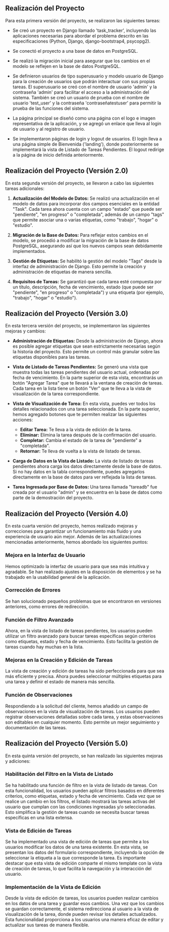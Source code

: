 ## Realización del Proyecto

Para esta primera versión del proyecto, se realizaron las siguientes tareas:

- Se creó un proyecto en Django llamado 'task_tracker', incluyendo las aplicaciones necesarias para abordar el problema descrito en las especificaciones (Python, Django, django-bootstrap4, psycopg2).

- Se conectó el proyecto a una base de datos en PostgreSQL.

- Se realizó la migración inicial para asegurar que los cambios en el modelo se reflejen en la base de datos PostgreSQL.

- Se definieron usuarios de tipo superusuario y modelo usuario de Django para la creación de usuarios que podrán interactuar con sus propias tareas. El superusuario se creó con el nombre de usuario 'admin' y la contraseña 'admin' para facilitar el acceso a la administración del sistema. También se creó un usuario de prueba con el nombre de usuario 'test_user' y la contraseña 'contraseñatestuser' para permitir la prueba de las funciones del sistema.

- La página principal se diseñó como una página con el logo e imagen representativa de la aplicación, y se agregó un enlace que lleva al login de usuario y al registro de usuario.

- Se implementaron páginas de login y logout de usuarios. El login lleva a una página simple de Bienvenida ('landing'), donde posteriormente se implementará la vista de Listado de Tareas Pendientes. El logout redirige a la página de inicio definida anteriormente.

## Realización del Proyecto (Versión 2.0)

En esta segunda versión del proyecto, se llevaron a cabo las siguientes tareas adicionales:

1. **Actualización del Modelo de Datos:** Se realizó una actualización en el modelo de datos para incorporar dos campos esenciales en la entidad "Task". Cada tarea ahora cuenta con un campo "estado" que puede ser "pendiente", "en progreso" o "completada", además de un campo "tags" que permite asociar una o varias etiquetas, como "trabajo", "hogar" o "estudio".

2. **Migración de la Base de Datos:** Para reflejar estos cambios en el modelo, se procedió a modificar la migración de la base de datos PostgreSQL, asegurando así que los nuevos campos sean debidamente implementados.

3. **Gestión de Etiquetas:** Se habilitó la gestión del modelo "Tags" desde la interfaz de administración de Django. Esto permite la creación y administración de etiquetas de manera sencilla.

4. **Requisitos de Tareas:** Se garantizó que cada tarea esté compuesta por un título, descripción, fecha de vencimiento, estado (que puede ser "pendiente", "en progreso" o "completada") y una etiqueta (por ejemplo, "trabajo", "hogar" o "estudio").

## Realización del Proyecto (Versión 3.0)

En esta tercera versión del proyecto, se implementaron las siguientes mejoras y cambios:

- **Administración de Etiquetas:** Desde la administración de Django, ahora es posible agregar etiquetas que sean estrictamente necesarias según la historia del proyecto. Esto permite un control más granular sobre las etiquetas disponibles para las tareas.

- **Vista de Listado de Tareas Pendientes:** Se generó una vista que muestra todas las tareas pendientes del usuario actual, ordenadas por fecha de vencimiento. En la parte superior de esta vista, encontrarás un botón "Agregar Tarea" que te llevará a la ventana de creación de tareas. Cada tarea en la lista tiene un botón "Ver" que te lleva a la vista de visualización de la tarea correspondiente.

- **Vista de Visualización de Tarea:** En esta vista, puedes ver todos los detalles relacionados con una tarea seleccionada. En la parte superior, hemos agregado botones que te permiten realizar las siguientes acciones:

  - **Editar Tarea:** Te lleva a la vista de edición de la tarea.
  - **Eliminar:** Elimina la tarea después de la confirmación del usuario.
  - **Completar:** Cambia el estado de la tarea de "pendiente" a "completada".
  - **Retornar:** Te lleva de vuelta a la vista de listado de tareas.

- **Carga de Datos en la Vista de Listado:** La vista de listado de tareas pendientes ahora carga los datos directamente desde la base de datos. Si no hay datos en la tabla correspondiente, puedes agregarlos directamente en la base de datos para ver reflejada la lista de tareas.

- **Tarea Ingresada por Base de Datos:** Una tarea llamada "tareadb" fue creada por el usuario "admin" y se encuentra en la base de datos como parte de la demostración del proyecto.

## Realización del Proyecto (Versión 4.0)

En esta cuarta versión del proyecto, hemos realizado mejoras y correcciones para garantizar un funcionamiento más fluido y una experiencia de usuario aún mejor. Además de las actualizaciones mencionadas anteriormente, hemos abordado los siguientes puntos:

### Mejora en la Interfaz de Usuario
Hemos optimizado la interfaz de usuario para que sea más intuitiva y agradable. Se han realizado ajustes en la disposición de elementos y se ha trabajado en la usabilidad general de la aplicación.

### Corrección de Errores
Se han solucionado pequeños problemas que se encontraron en versiones anteriores, como errores de redirección.

### Función de Filtro Avanzado
Ahora, en la vista de listado de tareas pendientes, los usuarios pueden utilizar un filtro avanzado para buscar tareas específicas según criterios como etiquetas, estado y fecha de vencimiento. Esto facilita la gestión de tareas cuando hay muchas en la lista.

### Mejoras en la Creación y Edición de Tareas
La vista de creación y edición de tareas ha sido perfeccionada para que sea más eficiente y precisa. Ahora puedes seleccionar múltiples etiquetas para una tarea y definir el estado de manera más sencilla.

### Función de Observaciones
Respondiendo a la solicitud del cliente, hemos añadido un campo de observaciones en la vista de visualización de tareas. Los usuarios pueden registrar observaciones detalladas sobre cada tarea, y estas observaciones son editables en cualquier momento. Esto permite un mejor seguimiento y documentación de las tareas.

## Realización del Proyecto (Versión 5.0)

En esta quinta versión del proyecto, se han realizado las siguientes mejoras y adiciones:

### Habilitación del Filtro en la Vista de Listado

Se ha habilitado una función de filtro en la vista de listado de tareas. Con esta funcionalidad, los usuarios pueden aplicar filtros basados en diferentes criterios, como etiquetas, estado y fecha de vencimiento. Cada vez que se realice un cambio en los filtros, el listado mostrará las tareas activas del usuario que cumplan con las condiciones ingresadas y/o seleccionadas. Esto simplifica la gestión de tareas cuando se necesita buscar tareas específicas en una lista extensa.

### Vista de Edición de Tareas

Se ha implementado una vista de edición de tareas que permite a los usuarios modificar los datos de una tarea existente. En esta vista, se presentan los datos del formulario correspondiente, incluyendo la opción de seleccionar la etiqueta a la que corresponde la tarea. Es importante destacar que esta vista de edición comparte el mismo template con la vista de creación de tareas, lo que facilita la navegación y la interacción del usuario.

### Implementación de la Vista de Edición

Desde la vista de edición de tareas, los usuarios pueden realizar cambios en los datos de una tarea y guardar esos cambios. Una vez que los cambios se guardan correctamente, el sistema redirecciona al usuario a la vista de visualización de la tarea, donde pueden revisar los detalles actualizados. Esta funcionalidad proporciona a los usuarios una manera eficaz de editar y actualizar sus tareas de manera flexible.